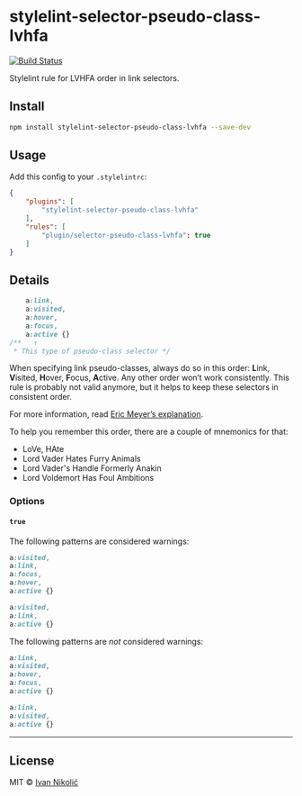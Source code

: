 # stylelint-selector-pseudo-class-lvhfa

[![Build Status][ci-img]][ci]

Stylelint rule for LVHFA order in link selectors.

## Install

```sh
npm install stylelint-selector-pseudo-class-lvhfa --save-dev
```

## Usage

Add this config to your `.stylelintrc`:

```json
{
	"plugins": [
		"stylelint-selector-pseudo-class-lvhfa"
	],
	"rules": [
		"plugin/selector-pseudo-class-lvhfa": true
	]
}
```

## Details

<!-- prettier-ignore-start -->

```css
    a:link,
    a:visited,
    a:hover,
    a:focus,
    a:active {}
/**   ↑
 * This type of pseudo-class selector */
```

<!-- prettier-ignore-end -->

When specifying link pseudo-classes, always do so in this order: **L**ink,
**V**isited, **H**over, **F**ocus, **A**ctive. Any other order won’t work
consistently. This rule is probably not valid anymore, but it helps to keep
these selectors in consistent order.

For more information, read
[Eric Meyer’s explanation](http://meyerweb.com/eric/thoughts/2007/06/11/who-ordered-the-link-states/).

To help you remember this order, there are a couple of mnemonics for that:

-   LoVe, HAte
-   Lord Vader Hates Furry Animals
-   Lord Vader's Handle Formerly Anakin
-   Lord Voldemort Has Foul Ambitions

### Options

#### `true`

The following patterns are considered warnings:

<!-- prettier-ignore-start -->

```css
a:visited,
a:link,
a:focus,
a:hover,
a:active {}
```

```css
a:visited,
a:link,
a:active {}
```

<!-- prettier-ignore-end -->

The following patterns are _not_ considered warnings:

<!-- prettier-ignore-start -->

```css
a:link,
a:visited,
a:hover,
a:focus,
a:active {}
```

```css
a:link,
a:visited,
a:active {}
```

<!-- prettier-ignore-end -->

---

## License

MIT © [Ivan Nikolić](http://ivannikolic.com)

<!-- prettier-ignore-start -->

[ci]: https://github.com/niksy/stylelint-selector-pseudo-class-lvhfa/actions?query=workflow%3ACI
[ci-img]: https://github.com/niksy/stylelint-selector-pseudo-class-lvhfa/workflows/CI/badge.svg?branch=master

<!-- prettier-ignore-end -->
